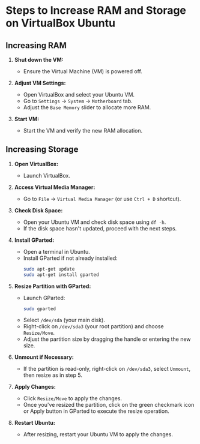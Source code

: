 # Steps to Increase RAM and Storage on VirtualBox Ubuntu

## Increasing RAM

1. **Shut down the VM:**

   - Ensure the Virtual Machine (VM) is powered off.

2. **Adjust VM Settings:**

   - Open VirtualBox and select your Ubuntu VM.
   - Go to `Settings` -> `System` -> `Motherboard` tab.
   - Adjust the `Base Memory` slider to allocate more RAM.

3. **Start VM:**
   - Start the VM and verify the new RAM allocation.

## Increasing Storage

1. **Open VirtualBox:**

   - Launch VirtualBox.

2. **Access Virtual Media Manager:**

   - Go to `File` -> `Virtual Media Manager` (or use `Ctrl + D` shortcut).

3. **Check Disk Space:**

   - Open your Ubuntu VM and check disk space using `df -h`.
   - If the disk space hasn't updated, proceed with the next steps.

4. **Install GParted:**

   - Open a terminal in Ubuntu.
   - Install GParted if not already installed:
     ```bash
     sudo apt-get update
     sudo apt-get install gparted
     ```

5. **Resize Partition with GParted:**

   - Launch GParted:
     ```bash
     sudo gparted
     ```
   - Select `/dev/sda` (your main disk).
   - Right-click on `/dev/sda3` (your root partition) and choose `Resize/Move`.
   - Adjust the partition size by dragging the handle or entering the new size.

6. **Unmount if Necessary:**

   - If the partition is read-only, right-click on `/dev/sda3`, select `Unmount`, then resize as in step 5.

7. **Apply Changes:**

   - Click `Resize/Move` to apply the changes.
   - Once you've resized the partition, click on the green checkmark icon or Apply button in GParted to execute the resize operation.

8. **Restart Ubuntu:**
   - After resizing, restart your Ubuntu VM to apply the changes.
